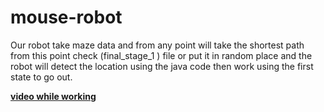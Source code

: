 # mouse-robot
 
Our robot take maze data and from any point will take the shortest path from this point check (final_stage_1 ) file  or put it in random place and the robot will detect the location using the java code then work using the first state to go out.
 
 **[video while working  ](https://www.facebook.com/amranwar945/videos/1758742474200464/ "video while working  ")**
 
